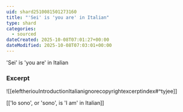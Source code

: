 ```yaml
---
uid: shard2510081501273160
title: "'Sei' is 'you are' in Italian"
type: shard
categories:
  - sourced
dateCreated: 2025-10-08T07:01:27+00:00
dateModified: 2025-10-08T07:03:01+00:00
---
```

'Sei' is 'you are' in Italian

### Excerpt
![[eleftheriouIntroductionItalianignorecopyrightexcerptindex#^tyjee]]

[['Io sono', or 'sono', is 'I am' in Italian]]